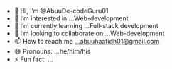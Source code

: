 - 👋 Hi, I’m @AbuuDe-codeGuru01
- 👀 I’m interested in ...Web-development
- 🌱 I’m currently learning ...Full-stack development
- 💞️ I’m looking to collaborate on ...Web-development  
- 📫 How to reach me ...abuuhaafidh01@gmail.com
- 😄 Pronouns: ...he/him/his
- ⚡ Fun fact: ...

<!---
AbuuDe-codeGuru01/AbuuDe-codeGuru01 is a ✨ special ✨ repository because its `README.md` (this file) appears on your GitHub profile.
You can click the Preview link to take a look at your changes.
--->
